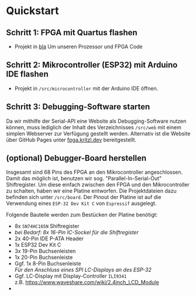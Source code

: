 # Quickstart

## Schritt 1: FPGA mit Quartus flashen
- Projekt in [bla](/src/fpga)
Um unseren Prozessor und FPGA Code 

## Schritt 2: Mikrocontroller (ESP32) mit Arduino IDE flashen
 - Projekt in `/src/microcontroller` mit der Arduino IDE öffnen.

## Schritt 3: Debugging-Software starten
Da wir mithilfe der Serial-API eine Website als Debugging-Software nutzen können, muss lediglich der Inhalt des Verzeichnisses `/src/web` mit einem simplen Webserver zur Verfügung gestellt werden. Alternativ ist die Website über GitHub Pages unter [fpga.kritzl.dev](https://fpga.kritzl.dev) bereitgestellt.

## (optional) Debugger-Board herstellen
Insgesamt sind 68 Pins des FPGA an den Mikrocontroller angeschlossen. Damit das möglich ist, benutzen wir sog. "Parallel-In-Serial-Out" Shiftregister.
Um diese einfach zwischen den FPGA und den Mikrocontroller zu schalten, haben wir eine Platine entworfen. Die Projektdateien dazu befinden sich unter `/src/board`. Der Pinout der Platine ist auf die Verwendung eines `ESP-32 Dev Kit C` von `Espressif` ausgelegt.

Folgende Bauteile werden zum Bestücken der Platine benötigt:
- 8x `SN74HC165N` Shiftregister
- *bei Bedarf: 8x 16-Pin IC-Sockel für die Shiftregister*
- 2x 40-Pin IDE P-ATA Header
- 1x ESP32 Dev Kit C
- 3x 19-Pin Buchsenleisten
- 1x 20-Pin Buchsenleiste
- Ggf. 1x 8-Pin Buchsenleiste  
  *Für den Anschluss eines SPI LC-Displays an des ESP-32*
- Ggf. LC-Display mit Display-Controller `ILI9341`  
  z.B. https://www.waveshare.com/wiki/2.4inch_LCD_Module
- 